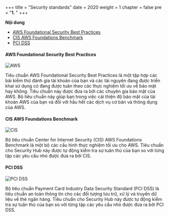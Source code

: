 +++
title = "Security standards"
date = 2020
weight = 1
chapter = false
pre = "<b>1. </b>"
+++

**Nội dung**
- [AWS Foundational Security Best Practices](#aws-foundational-security-best-practices)
- [CIS AWS Foundations Benchmark](#cis-aws-foundations-benchmark)
- [PCI DSS](#pci-dss)

#### AWS Foundational Security Best Practices

![AWS](../../../images/1/aws.png?width=30pc)

Tiêu chuẩn AWS Foundational Security Best Practices là một tập hợp các bài kiểm thử đánh gía tài khoản của bạn và các tài nguyên đang được triển khai sử dụng có đang được tuân theo các thực nghiệm tối ưu về bảo mật hay không. Tiêu chuẩn này được đưa ra bởi các chuyên gia bảo mật của AWS. Bộ tiêu chuẩn này giúp bạn trong việc cải thiện độ bảo mật của tài khoản AWS của bạn và đối với hầu hết các dịch vụ cơ bản và thông dụng của AWS.

#### CIS AWS Foundations Benchmark

![CIS](../../../images/1/cis.png?width=30pc)

Bộ tiêu chuẩn Center for Internet Security (CIS) AWS Foundations Benchmark là một bộ các cấu hình thực nghiệm tối ưu cho AWS. Tiêu chuẩn cho Security Hub này được tự động kiểm tra sự tuân thủ của bạn so với từng tập các yêu cầu nhỏ được đưa ra bởi CIS.

#### PCI DSS

![PCI DSS](../../../images/1/pcidss.png?width=20pc)

Bộ tiêu chuẩn Payment Card Industry Data Security Standard (PCI DSS) là tiêu chuẩn an toàn thông tin cho các đối tượng lưu trữ, xử lý và truyền dữ liệu về thẻ ngân hàng. Tiêu chuẩn cho Security Hub này được tự động kiểm tra sự tuân thủ của bạn so với từng tập các yêu cầu nhỏ được đưa ra bởi PCI DSS.
